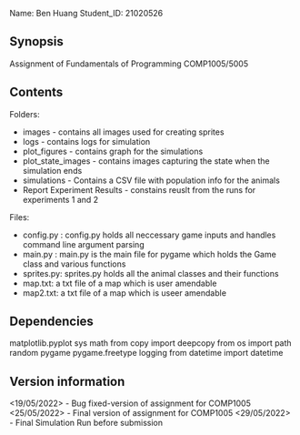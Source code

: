 Name: Ben Huang
Student_ID: 21020526
## Synopsis

Assignment of Fundamentals of Programming COMP1005/5005

## Contents
Folders:
- images - contains all images used for creating sprites
- logs - contains logs for simulation 
- plot_figures - contains graph for the simulations  
- plot_state_images - contains images capturing the state when the simulation ends
- simulations - Contains a CSV file with population info for the animals
- Report Experiment Results - constains reuslt from the runs for experiments 1 and 2

Files:
- config.py : config.py holds all neccessary game inputs and handles command line argument parsing 
- main.py : main.py is the main file for pygame which holds the Game class and various functions 
- sprites.py: sprites.py holds all the animal classes and their functions
- map.txt: a txt file of a map which is user amendable
- map2.txt: a txt file of a map which is useer amendable

## Dependencies

matplotlib.pyplot
sys
math
from copy import deepcopy
from os import path
random
pygame
pygame.freetype
logging
from datetime import datetime

## Version information
<19/05/2022> - Bug fixed-version of assignment for COMP1005
<25/05/2022> - Final version of assignment for COMP1005
<29/05/2022> - Final Simulation Run before submission

